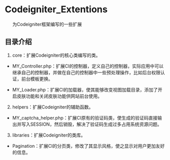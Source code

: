 # Codeigniter_Extentions

&nbsp;&nbsp;&nbsp;&nbsp;&nbsp;
为Codeigniter框架编写的一些扩展

## 目录介绍

1. core：扩展Codeigniter的核心类编写的类。

 * MY_Controller.php：扩展CI的控制器，定义自己的控制器，实际应用中可以继承自己的控制器，并做在自己的控制器中一些预处理操作，比如后台权限认证，前台模板更换。

 * MY_Loader.php：扩展CI的加载器，使其能够改变视图加载目录，添加了开启皮肤功能和关闭皮肤功能供网站前台使用。

2. helpers：扩展Codeigniter的辅助函数。

 * MY_captcha_helper.php：扩展CI原有的验证码类，使生成的验证码直接输出并写入SESSION，然后销毁，解决了验证码生成过多占用系统资源问题。

3. libraries：扩展Codeigniter的类库。

 * Pagination：扩展CI的分页类，修改了其显示风格，使之显示对用户更加友好的信息。
